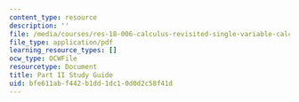 ```yaml
---
content_type: resource
description: ''
file: /media/courses/res-18-006-calculus-revisited-single-variable-calculus-fall-2010/bfe611abf442b1dd1dc10d0d2c58f41d_MITRES_18_006_study_2.pdf
file_type: application/pdf
learning_resource_types: []
ocw_type: OCWFile
resourcetype: Document
title: Part II Study Guide
uid: bfe611ab-f442-b1dd-1dc1-0d0d2c58f41d
---
```

